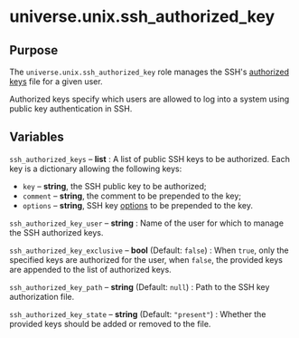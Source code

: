 <!-- roles/ssh_authorized_key/README.md
  -- ==================================
  --
  -- Copying
  -- -------
  --
  -- Copyright (c) 2023 universe.unix authors and contributors.
  --
  -- This file is part of the *universe.unix* project.
  --
  -- *universe.unix* is a free software project. You can redistribute it and/or
  -- modify it following the terms of the MIT License.
  --
  -- This software project is distributed *as is*, WITHOUT WARRANTY OF ANY KIND;
  -- including but not limited to the WARRANTIES OF MERCHANTABILITY, FITNESS FOR
  -- A PARTICULAR PURPOSE and NONINFRINGEMENT.
  --
  -- You should have received a copy of the MIT License along with
  -- *universe.unix*. If not, see <http://opensource.org/licenses/MIT>.
  -->

universe.unix.ssh_authorized_key
================================

Purpose
-------

The `universe.unix.ssh_authorized_key` role manages the SSH's [authorized keys](
https://www.ssh.com/academy/ssh/authorized-keys-openssh) file for a given user.

Authorized keys specify which users are allowed to log into a system using
public key authentication in SSH.

Variables
---------

`ssh_authorized_keys` – **list**
: A list of public SSH keys to be authorized. Each key is a dictionary
allowing the following keys:

- `key` – **string**, the SSH public key to be authorized;
- `comment` – **string**, the comment to be prepended to the key;
- `options` – **string**, SSH key [options](
https://www.ssh.com/academy/ssh/authorized-keys-openssh#format-of-the-authorized-keys-file)
to be prepended to the key.

`ssh_authorized_key_user` – **string**
: Name of the user for which to manage the SSH authorized keys.

`ssh_authorized_key_exclusive` – **bool** (Default: `false`)
: When `true`, only the specified keys are authorized for the user, when
`false`, the provided keys are appended to the list of authorized keys.

`ssh_authorized_key_path` – **string** (Default: `null`)
: Path to the SSH key authorization file.

`ssh_authorized_key_state` – **string** (Default: `"present"`)
: Whether the provided keys should be added or removed to the file.
